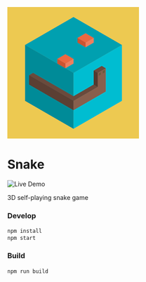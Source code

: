![snake](snake.webp)

# Snake

![Live Demo](https://flash-cube-snake.web.app)

3D self-playing snake game

### Develop

```
npm install
npm start
```

### Build

```
npm run build
```
